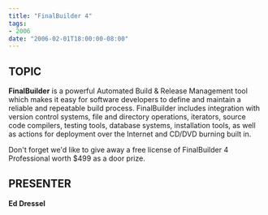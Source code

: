 ```yaml
---
title: "FinalBuilder 4"
tags:
- 2006
date: "2006-02-01T18:00:00-08:00"
---
```

## TOPIC ##

**FinalBuilder** is a powerful Automated Build & Release Management tool which makes it easy for software developers to define and maintain a reliable and repeatable build process. FinalBuilder includes integration with version control systems, file and directory operations, iterators, source code compilers, testing tools, database systems, installation tools, as well as actions for deployment over the Internet and CD/DVD burning built in.

Don't forget we'd like to give away a free license of FinalBuilder 4 Professional worth $499 as a door prize.

## PRESENTER ##

**Ed Dressel**

